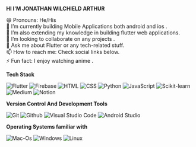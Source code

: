 **HI I'M JONATHAN WILCHIELD ARTHUR**
<p>
😄 Pronouns: He/His </br>
🔭 I’m currently building Mobile Applications both android and ios .</br>
🌱 I’m also extending my knowledge in building flutter web applications.</br>
👯 I’m looking to collaborate on any projects .</br>
💬 Ask me about Flutter or any tech-related stuff. </br>
📫 How to reach me: Check social links below. </br>
⚡ Fun fact: I enjoy watching anime .</br>
</p>

**Tech Stack**
<p>
<img alt ="Flutter" src="https://img.shields.io/badge/Flutter-61DAFB?logo=flutter&logoColor=white&style=flat" />
  <img alt ="Firebase" src="https://img.shields.io/badge/Firebase-3178c6?logo=firebase&logoColor=white&style=flat" />
  <img alt ="HTML" src="https://img.shields.io/badge/HTML-E34F26?logo=html5&logoColor=white&style=flat" />
  <img alt ="CSS" src="https://img.shields.io/badge/CSS-1572B6?logo=css3&logoColor=white&style=flat" />
  <img alt ="Python" src="https://img.shields.io/badge/Python-4B8BBE?logo=python&logoColor=white&style=flat" />
  <img alt ="JavaScript" src="https://img.shields.io/badge/JavaScript-F0DB4F?logo=flutter&logoColor=white&style=flat" />
  <img alt ="Scikit-learn" src="https://img.shields.io/badge/Scikit-learn-3178c6?logo=flutter&logoColor=white&style=flat" />
  <img alt ="Medium" src="https://img.shields.io/badge/Medium-000000?logo=medium&logoColor=white&style=flat" />
  <img alt ="Notion" src="https://img.shields.io/badge/Notion-000000?logo=notion&logoColor=white&style=flat" />
</p>

**Version Control And Development Tools**
<p>
<img alt ="Git" src="https://img.shields.io/badge/Git-F05032?logo=git&logoColor=white&style=flat" />
<img alt ="Github" src="https://img.shields.io/badge/Github-181717?logo=github&logoColor=white&style=flat" />
<img alt ="Visual Studio Code" src="https://img.shields.io/badge/Visual Studio Code-007ACC?logo=visual+studio+code&logoColor=white&style=flat" />
<img alt ="Android Studio" src="https://img.shields.io/badge/Android Studio-007ACC?logo=android+studio&logoColor=white&style=flat" />
</p>

**Operating Systems familiar with**
<p>
<img alt ="Mac-Os" src="https://img.shields.io/badge/Mac-OS-000000?logo=mac+os&logoColor=white&style=flate" />
<img alt ="Windows" src="https://img.shields.io/badge/Windows-0078D6?logo=windows&logoColor=white&style=flate" />
<img alt ="Linux" src="https://img.shields.io/badge/Linux-000000?logo=linux&logoColor=white&style=flate" />
 </p>
 </p>
